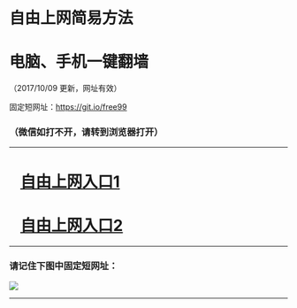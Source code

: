 ﻿# 自由上网简易方法

# 电脑、手机一键翻墙

（2017/10/09 更新，网址有效）

固定短网址：https://git.io/free99

### （微信如打不开，请转到浏览器打开）


***





# &nbsp;&nbsp; <a href="http://ft147089394.fwq-tz-1001.info/fwqtz01.html?t=100900111955 " target="_blank">自由上网入口1</a>
# &nbsp;&nbsp; <a href="http://ft29457556.fwq-tz-1002.info/fwqtz02.html?t=100900116557 " target="_blank">自由上网入口2</a>
***

### 请记住下图中固定短网址：

<img src="https://s3-us-west-2.amazonaws.com/fwq-1001/yjfq-20170905okok.png" /> 


***

